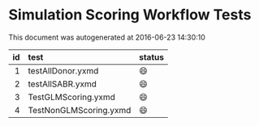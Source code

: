# Simulation Scoring Workflow Tests

This document was autogenerated at 2016-06-23 14:30:10






| id|test                   |status  |
|--:|:----------------------|:-------|
|  1|testAllDonor.yxmd      |:smile: |
|  2|testAllSABR.yxmd       |:smile: |
|  3|TestGLMScoring.yxmd    |:smile: |
|  4|TestNonGLMScoring.yxmd |:smile: |
